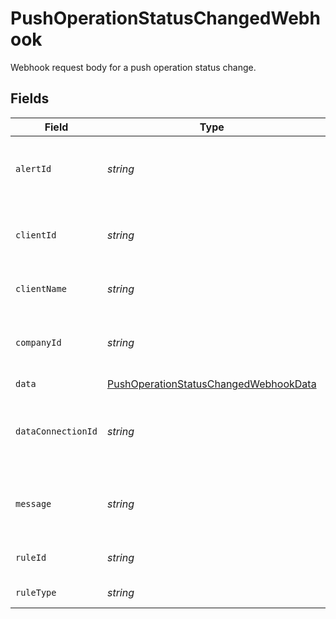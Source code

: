 # PushOperationStatusChangedWebhook

Webhook request body for a push operation status change.


## Fields

| Field                                                                                                 | Type                                                                                                  | Required                                                                                              | Description                                                                                           | Example                                                                                               |
| ----------------------------------------------------------------------------------------------------- | ----------------------------------------------------------------------------------------------------- | ----------------------------------------------------------------------------------------------------- | ----------------------------------------------------------------------------------------------------- | ----------------------------------------------------------------------------------------------------- |
| `alertId`                                                                                             | *string*                                                                                              | :heavy_minus_sign:                                                                                    | Unique identifier of the webhook event.                                                               |                                                                                                       |
| `clientId`                                                                                            | *string*                                                                                              | :heavy_minus_sign:                                                                                    | Unique identifier for your client in Codat.                                                           |                                                                                                       |
| `clientName`                                                                                          | *string*                                                                                              | :heavy_minus_sign:                                                                                    | Name of your client in Codat.                                                                         |                                                                                                       |
| `companyId`                                                                                           | *string*                                                                                              | :heavy_minus_sign:                                                                                    | Unique identifier for your SMB in Codat.                                                              | 8a210b68-6988-11ed-a1eb-0242ac120002                                                                  |
| `data`                                                                                                | [PushOperationStatusChangedWebhookData](../../models/shared/PushOperationStatusChangedWebhookData.md) | :heavy_minus_sign:                                                                                    | N/A                                                                                                   |                                                                                                       |
| `dataConnectionId`                                                                                    | *string*                                                                                              | :heavy_minus_sign:                                                                                    | Unique identifier for a company's data connection.                                                    | 2e9d2c44-f675-40ba-8049-353bfcb5e171                                                                  |
| `message`                                                                                             | *string*                                                                                              | :heavy_minus_sign:                                                                                    | A human readable message about the webhook.                                                           |                                                                                                       |
| `ruleId`                                                                                              | *string*                                                                                              | :heavy_minus_sign:                                                                                    | Unique identifier for the rule.                                                                       |                                                                                                       |
| `ruleType`                                                                                            | *string*                                                                                              | :heavy_minus_sign:                                                                                    | The type of rule.                                                                                     |                                                                                                       |